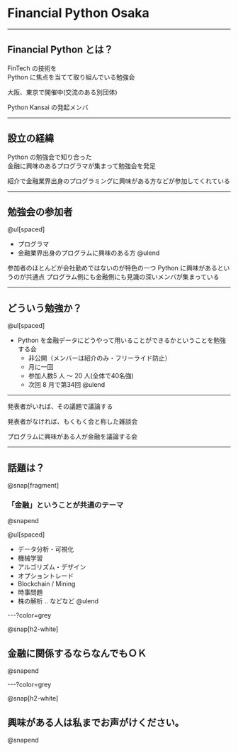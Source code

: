 # Financial Python Osaka 

---

## Financial Python とは？

FinTech の技術を     
Python に焦点を当てて取り組んでいる勉強会

大阪、東京で開催中(交流のある別団体)

Python Kansai の発起メンバ

---

## 設立の経緯

Python の勉強会で知り合った    
金融に興味のあるプログラマが集まって勉強会を発足

紹介で金融業界出身のプログラミングに興味がある方などが参加してくれている

---

## 勉強会の参加者

@ul[spaced]
- プログラマ
- 金融業界出身のプログラムに興味のある方
@ulend

参加者のほとんどが会社勤めではないのが特色の一つ
Python に興味があるというのが共通点
プログラム側にも金融側にも見識の深いメンバが集まっている

---

## どういう勉強か？

@ul[spaced]
- Python を金融データにどうやって用いることができるかということを勉強する会
  - 非公開（メンバーは紹介のみ・フリーライド防止）
  - 月に一回
  - 参加人数5 人 〜 20 人(全体で40名強)
  - 次回 8 月で第34回
@ulend

---

発表者がいれば、その議題で議論する

発表者がなければ、もくもく会と称した雑談会

プログラムに興味がある人が金融を議論する会

---

## 話題は？

@snap[fragment]
### 「金融」ということが共通のテーマ
@snapend


@ul[spaced]
- データ分析・可視化
- 機械学習
- アルゴリズム・デザイン
- オプショントレード
- Blockchain / Mining
- 時事問題
- 株の解析 .. などなど
@ulend

---?color=grey

@snap[h2-white]
## 金融に関係するならなんでもＯＫ
@snapend

---?color=grey

@snap[h2-white]
## 興味がある人は私までお声がけください。
@snapend

